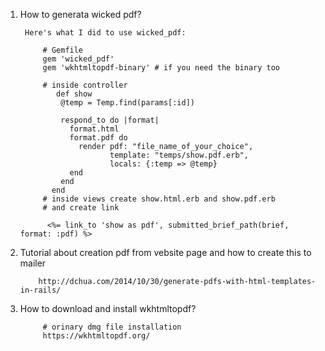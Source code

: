 1. How to generata wicked pdf?
      
        Here's what I did to use wicked_pdf:

            # Gemfile
            gem 'wicked_pdf'
            gem 'wkhtmltopdf-binary' # if you need the binary too

            # inside controller
               def show
                @temp = Temp.find(params[:id])

                respond_to do |format|
                  format.html
                  format.pdf do
                    render pdf: "file_name_of_your_choice",
                           template: "temps/show.pdf.erb",
                           locals: {:temp => @temp}
                  end
                end
              end
            # inside views create show.html.erb and show.pdf.erb
            # and create link
      
             <%= link_to 'show as pdf', submitted_brief_path(brief, format: :pdf) %>
 2. Tutorial about creation pdf from vebsite page and how to create this to mailer
 
            http://dchua.com/2014/10/30/generate-pdfs-with-html-templates-in-rails/
3. How to download and install wkhtmltopdf?
            
            # orinary dmg file installation
            https://wkhtmltopdf.org/
